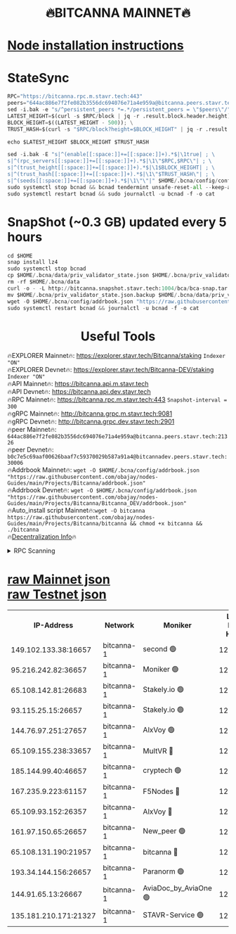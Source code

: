 <h1 align="center"> 🔥BITCANNA MAINNET🔥</h1>


[Node installation instructions](https://github.com/obajay/nodes-Guides/tree/main/Projects/Bitcanna)
=

# StateSync
```python
RPC="https://bitcanna.rpc.m.stavr.tech:443"
peers="644ac886e7f2fe082b3556dc694076e71a4e959a@bitcanna.peers.stavr.tech:21326"
sed -i.bak -e "s/^persistent_peers *=.*/persistent_peers = \"$peers\"/" $HOME/.bcna/config/config.toml
LATEST_HEIGHT=$(curl -s $RPC/block | jq -r .result.block.header.height); \
BLOCK_HEIGHT=$((LATEST_HEIGHT - 500)); \
TRUST_HASH=$(curl -s "$RPC/block?height=$BLOCK_HEIGHT" | jq -r .result.block_id.hash)

echo $LATEST_HEIGHT $BLOCK_HEIGHT $TRUST_HASH

sed -i.bak -E "s|^(enable[[:space:]]+=[[:space:]]+).*$|\1true| ; \
s|^(rpc_servers[[:space:]]+=[[:space:]]+).*$|\1\"$RPC,$RPC\"| ; \
s|^(trust_height[[:space:]]+=[[:space:]]+).*$|\1$BLOCK_HEIGHT| ; \
s|^(trust_hash[[:space:]]+=[[:space:]]+).*$|\1\"$TRUST_HASH\"| ; \
s|^(seeds[[:space:]]+=[[:space:]]+).*$|\1\"\"|" $HOME/.bcna/config/config.toml
sudo systemctl stop bcnad && bcnad tendermint unsafe-reset-all --keep-addr-book
sudo systemctl restart bcnad && sudo journalctl -u bcnad -f -o cat
```
# SnapShot (~0.3 GB) updated every 5 hours
```python
cd $HOME
snap install lz4
sudo systemctl stop bcnad
cp $HOME/.bcna/data/priv_validator_state.json $HOME/.bcna/priv_validator_state.json.backup
rm -rf $HOME/.bcna/data
curl -o - -L http://bitcanna.snapshot.stavr.tech:1004/bca/bca-snap.tar.lz4 | lz4 -c -d - | tar -x -C $HOME/.bcna --strip-components 2
mv $HOME/.bcna/priv_validator_state.json.backup $HOME/.bcna/data/priv_validator_state.json
wget -O $HOME/.bcna/config/addrbook.json "https://raw.githubusercontent.com/obajay/nodes-Guides/main/Projects/Bitcanna/addrbook.json"
sudo systemctl restart bcnad && journalctl -u bcnad -f -o cat
```

 <h1 align="center"> Useful Tools</h1>

🔥EXPLORER Mainnet🔥:    https://explorer.stavr.tech/Bitcanna/staking          `Indexer "ON"` \
🔥EXPLORER Devnet🔥:     https://explorer.stavr.tech/Bitcanna-DEV/staking     `Indexer "ON"` \
🔥API Mainnet🔥:         https://bitcanna.api.m.stavr.tech \
🔥API Devnet🔥:          https://bitcanna.api.dev.stavr.tech \
🔥RPC Mainnet🔥:         https://bitcanna.rpc.m.stavr.tech:443         `Snapshot-interval = 300` \
🔥gRPC Mainnet🔥:        http://bitcanna.grpc.m.stavr.tech:9081 \
🔥gRPC Devnet🔥:         http://bitcanna.grpc.dev.stavr.tech:2901 \
🔥peer Mainnet🔥:        `644ac886e7f2fe082b3556dc694076e71a4e959a@bitcanna.peers.stavr.tech:21326` \
🔥peer Devnet🔥:         `b0c7e5c69aaf00626baaf7c59370029b587a91a4@bitcannadev.peers.stavr.tech:30006` \
🔥Addrbook Mainnet🔥:    ```wget -O $HOME/.bcna/config/addrbook.json "https://raw.githubusercontent.com/obajay/nodes-Guides/main/Projects/Bitcanna/addrbook.json"``` \
🔥Addrbook Devnet🔥:    ```wget -O $HOME/.bcna/config/addrbook.json "https://raw.githubusercontent.com/obajay/nodes-Guides/main/Projects/Bitcanna/Bitcanna_DEV/addrbook.json"``` \
🔥Auto_install script Mainnet🔥:```wget -O bitcanna https://raw.githubusercontent.com/obajay/nodes-Guides/main/Projects/Bitcanna/bitcanna && chmod +x bitcanna && ./bitcanna``` \
🔥[Decentralization Info](https://github.com/obajay/StateSync-snapshots/tree/main/Projects/Bitcanna/Decentralization)🔥


<details>
<summary>RPC Scanning</summary>

<h2 align="center"> We scan nodes in real time every 4 hours. And we provide the final result of RPC endpoints.
We cannot influence the operation of these nodes in any way. </h2>


```python
If Voting Power is higher than 0 --> then the Node is a validator of the network and may be subject to attack and be a potential threat to the chain.
```
```python
We marked such validators with a red symbol
```

</details>

[raw Mainnet json](https://rpc-check.bcam.stavr.tech/bcam/rpc-bcam-result.json) \
[raw Testnet json](https://github.com/obajay/StateSync-snapshots/tree/main/Projects/Bitcanna/Rpc-Check-Testnet)
=



<table><tr><th>IP-Address</th><th>Network</th><th>Moniker</th><th>Latest Block Height</th><th>Earliest Block Height</th><th>Catching Up</th><th>Tx Index</th><th>Voting Power</th><th>Scan Time</th></tr><tr><td>149.102.133.38:16657</td><td>bitcanna-1</td><td>second 🟢</td><td>12721393</td><td>1</td><td>False</td><td>on</td><td>0</td><td>2024-02-24T02:06:10.025315439UTC</td></tr><tr><td>95.216.242.82:36657</td><td>bitcanna-1</td><td>Moniker 🟢</td><td>12721382</td><td>5776907</td><td>False</td><td>on</td><td>0</td><td>2024-02-24T02:05:07.655280448UTC</td></tr><tr><td>65.108.142.81:26683</td><td>bitcanna-1</td><td>Stakely.io 🟢</td><td>12721386</td><td>6152001</td><td>False</td><td>on</td><td>0</td><td>2024-02-24T02:05:31.777479032UTC</td></tr><tr><td>93.115.25.15:26657</td><td>bitcanna-1</td><td>Stakely.io 🟢</td><td>12721385</td><td>6520001</td><td>False</td><td>on</td><td>0</td><td>2024-02-24T02:05:25.306799838UTC</td></tr><tr><td>144.76.97.251:27657</td><td>bitcanna-1</td><td>AlxVoy 🟢</td><td>12721391</td><td>8805201</td><td>False</td><td>on</td><td>0</td><td>2024-02-24T02:05:59.355654351UTC</td></tr><tr><td>65.109.155.238:33657</td><td>bitcanna-1</td><td>MultVR 🔴</td><td>12721388</td><td>9933415</td><td>False</td><td>on</td><td>353344</td><td>2024-02-24T02:05:38.676224694UTC</td></tr><tr><td>185.144.99.40:46657</td><td>bitcanna-1</td><td>cryptech 🟢</td><td>12721382</td><td>11528001</td><td>False</td><td>on</td><td>0</td><td>2024-02-24T02:05:03.218563206UTC</td></tr><tr><td>167.235.9.223:61157</td><td>bitcanna-1</td><td>F5Nodes 🔴</td><td>12721388</td><td>12084001</td><td>False</td><td>on</td><td>570</td><td>2024-02-24T02:05:41.052994219UTC</td></tr><tr><td>65.109.93.152:26357</td><td>bitcanna-1</td><td>AlxVoy 🔴</td><td>12721393</td><td>12109301</td><td>False</td><td>on</td><td>1391795</td><td>2024-02-24T02:06:10.583246784UTC</td></tr><tr><td>161.97.150.65:26657</td><td>bitcanna-1</td><td>New_peer 🟢</td><td>12721386</td><td>12254001</td><td>False</td><td>on</td><td>0</td><td>2024-02-24T02:05:32.090561924UTC</td></tr><tr><td>65.108.131.190:21957</td><td>bitcanna-1</td><td>bitcanna 🔴</td><td>12721389</td><td>12621389</td><td>False</td><td>on</td><td>419214</td><td>2024-02-24T02:05:45.515425738UTC</td></tr><tr><td>193.34.144.156:26657</td><td>bitcanna-1</td><td>Paranorm 🟢</td><td>12721389</td><td>12697701</td><td>False</td><td>on</td><td>0</td><td>2024-02-24T02:05:47.966687554UTC</td></tr><tr><td>144.91.65.13:26667</td><td>bitcanna-1</td><td>AviaDoc_by_AviaOne 🟢</td><td>12721390</td><td>12719001</td><td>False</td><td>on</td><td>0</td><td>2024-02-24T02:05:56.515815924UTC</td></tr><tr><td>135.181.210.171:21327</td><td>bitcanna-1</td><td>STAVR-Service 🟢</td><td>12721391</td><td>12720901</td><td>False</td><td>on</td><td>0</td><td>2024-02-24T02:05:59.034356107UTC</td></tr></table>
